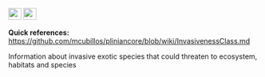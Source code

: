 <img src='http://img585.imageshack.us/img585/4808/optional.jpg' width='26' height='24' /> <img src='http://imageshack.us/a/img16/5397/multipleg.jpg' width='26' height='24' />

**Quick references:**  https://github.com/mcubillos/pliniancore/blob/wiki/InvasivenessClass.md

Information about invasive exotic species that could threaten to ecosystem, habitats and species

